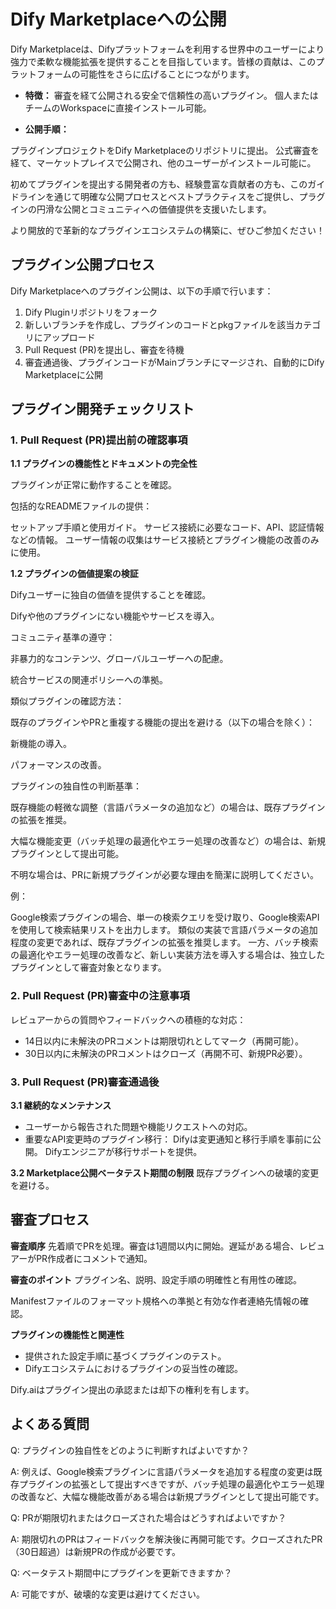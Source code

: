 # Dify Marketplaceへの公開

Dify Marketplaceは、Difyプラットフォームを利用する世界中のユーザーにより強力で柔軟な機能拡張を提供することを目指しています。皆様の貢献は、このプラットフォームの可能性をさらに広げることにつながります。

* **特徴：**
審査を経て公開される安全で信頼性の高いプラグイン。
個人またはチームのWorkspaceに直接インストール可能。

* **公開手順：**

プラグインプロジェクトをDify Marketplaceのリポジトリに提出。
公式審査を経て、マーケットプレイスで公開され、他のユーザーがインストール可能に。

初めてプラグインを提出する開発者の方も、経験豊富な貢献者の方も、このガイドラインを通じて明確な公開プロセスとベストプラクティスをご提供し、プラグインの円滑な公開とコミュニティへの価値提供を支援いたします。

より開放的で革新的なプラグインエコシステムの構築に、ぜひご参加ください！

## プラグイン公開プロセス

Dify Marketplaceへのプラグイン公開は、以下の手順で行います：

1. Dify Pluginリポジトリをフォーク
2. 新しいブランチを作成し、プラグインのコードとpkgファイルを該当カテゴリにアップロード
3. Pull Request (PR)を提出し、審査を待機
4. 審査通過後、プラグインコードがMainブランチにマージされ、自動的にDify Marketplaceに公開

## プラグイン開発チェックリスト

### 1. Pull Request (PR)提出前の確認事項

**1.1 プラグインの機能性とドキュメントの完全性**

プラグインが正常に動作することを確認。

包括的なREADMEファイルの提供：

セットアップ手順と使用ガイド。
サービス接続に必要なコード、API、認証情報などの情報。
ユーザー情報の収集はサービス接続とプラグイン機能の改善のみに使用。

**1.2 プラグインの価値提案の検証**

Difyユーザーに独自の価値を提供することを確認。

Difyや他のプラグインにない機能やサービスを導入。

コミュニティ基準の遵守：

非暴力的なコンテンツ、グローバルユーザーへの配慮。

統合サービスの関連ポリシーへの準拠。

類似プラグインの確認方法：

既存のプラグインやPRと重複する機能の提出を避ける（以下の場合を除く）：

新機能の導入。

パフォーマンスの改善。

プラグインの独自性の判断基準：

既存機能の軽微な調整（言語パラメータの追加など）の場合は、既存プラグインの拡張を推奨。

大幅な機能変更（バッチ処理の最適化やエラー処理の改善など）の場合は、新規プラグインとして提出可能。

不明な場合は、PRに新規プラグインが必要な理由を簡潔に説明してください。

例：

Google検索プラグインの場合、単一の検索クエリを受け取り、Google検索APIを使用して検索結果リストを出力します。
類似の実装で言語パラメータの追加程度の変更であれば、既存プラグインの拡張を推奨します。
一方、バッチ検索の最適化やエラー処理の改善など、新しい実装方法を導入する場合は、独立したプラグインとして審査対象となります。

### 2. Pull Request (PR)審査中の注意事項

レビュアーからの質問やフィードバックへの積極的な対応：

* 14日以内に未解決のPRコメントは期限切れとしてマーク（再開可能）。
* 30日以内に未解決のPRコメントはクローズ（再開不可、新規PR必要）。

### 3. Pull Request (PR)審査通過後

**3.1 継続的なメンテナンス**
* ユーザーから報告された問題や機能リクエストへの対応。
* 重要なAPI変更時のプラグイン移行：
Difyは変更通知と移行手順を事前に公開。
Difyエンジニアが移行サポートを提供。

**3.2 Marketplace公開ベータテスト期間の制限**
既存プラグインへの破壊的変更を避ける。

## 審査プロセス

**審査順序** 
先着順でPRを処理。審査は1週間以内に開始。遅延がある場合、レビュアーがPR作成者にコメントで通知。

**審査のポイント**
プラグイン名、説明、設定手順の明確性と有用性の確認。

Manifestファイルのフォーマット規格への準拠と有効な作者連絡先情報の確認。

**プラグインの機能性と関連性**

* 提供された設定手順に基づくプラグインのテスト。
* Difyエコシステムにおけるプラグインの妥当性の確認。

Dify.aiはプラグイン提出の承認または却下の権利を有します。

## よくある質問

Q: プラグインの独自性をどのように判断すればよいですか？

A: 例えば、Google検索プラグインに言語パラメータを追加する程度の変更は既存プラグインの拡張として提出すべきですが、バッチ処理の最適化やエラー処理の改善など、大幅な機能改善がある場合は新規プラグインとして提出可能です。

Q: PRが期限切れまたはクローズされた場合はどうすればよいですか？

A: 期限切れのPRはフィードバックを解決後に再開可能です。クローズされたPR（30日超過）は新規PRの作成が必要です。

Q: ベータテスト期間中にプラグインを更新できますか？

A: 可能ですが、破壊的な変更は避けてください。
